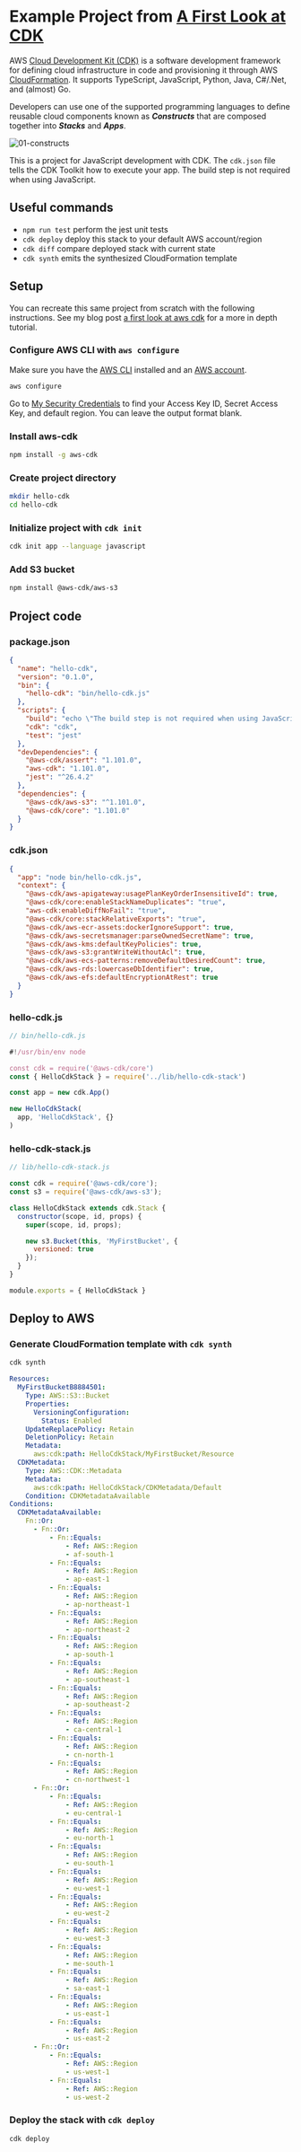 # Example Project from [A First Look at CDK](https://ajcwebdev.com/2021/04/30/a-first-look-at-aws-cdk/)

AWS [Cloud Development Kit (CDK)](https://aws.amazon.com/cdk/) is a software development framework for defining cloud infrastructure in code and provisioning it through AWS [CloudFormation](https://aws.amazon.com/cloudformation/). It supports TypeScript, JavaScript, Python, Java, C#/.Net, and (almost) Go.

Developers can use one of the supported programming languages to define reusable cloud components known as ***Constructs*** that are composed together into ***Stacks*** and ***Apps***.

![01-constructs](https://dev-to-uploads.s3.amazonaws.com/uploads/articles/n0mrliwpxev3ai1mba1n.png)

This is a project for JavaScript development with CDK. The `cdk.json` file tells the CDK Toolkit how to execute your app. The build step is not required when using JavaScript.

## Useful commands

 * `npm run test`         perform the jest unit tests
 * `cdk deploy`           deploy this stack to your default AWS account/region
 * `cdk diff`             compare deployed stack with current state
 * `cdk synth`            emits the synthesized CloudFormation template

## Setup

You can recreate this same project from scratch with the following instructions. See my blog post [a first look at aws cdk](https://dev.to/ajcwebdev/a-first-look-at-aws-cdk-2036) for a more in depth tutorial.

### Configure AWS CLI with `aws configure`

Make sure you have the [AWS CLI](https://aws.amazon.com/cli/) installed and an [AWS account](https://aws.amazon.com/).

```bash
aws configure
```

Go to [My Security Credentials](https://console.aws.amazon.com/iam/home?#/security_credentials) to find your Access Key ID, Secret Access Key, and default region. You can leave the output format blank.

### Install aws-cdk

```bash
npm install -g aws-cdk
```

### Create project directory

```bash
mkdir hello-cdk
cd hello-cdk
```

### Initialize project with `cdk init`

```bash
cdk init app --language javascript
```

### Add S3 bucket

```bash
npm install @aws-cdk/aws-s3
```

## Project code

### package.json

```json
{
  "name": "hello-cdk",
  "version": "0.1.0",
  "bin": {
    "hello-cdk": "bin/hello-cdk.js"
  },
  "scripts": {
    "build": "echo \"The build step is not required when using JavaScript!\" && exit 0",
    "cdk": "cdk",
    "test": "jest"
  },
  "devDependencies": {
    "@aws-cdk/assert": "1.101.0",
    "aws-cdk": "1.101.0",
    "jest": "^26.4.2"
  },
  "dependencies": {
    "@aws-cdk/aws-s3": "^1.101.0",
    "@aws-cdk/core": "1.101.0"
  }
}
```

### cdk.json

```json
{
  "app": "node bin/hello-cdk.js",
  "context": {
    "@aws-cdk/aws-apigateway:usagePlanKeyOrderInsensitiveId": true,
    "@aws-cdk/core:enableStackNameDuplicates": "true",
    "aws-cdk:enableDiffNoFail": "true",
    "@aws-cdk/core:stackRelativeExports": "true",
    "@aws-cdk/aws-ecr-assets:dockerIgnoreSupport": true,
    "@aws-cdk/aws-secretsmanager:parseOwnedSecretName": true,
    "@aws-cdk/aws-kms:defaultKeyPolicies": true,
    "@aws-cdk/aws-s3:grantWriteWithoutAcl": true,
    "@aws-cdk/aws-ecs-patterns:removeDefaultDesiredCount": true,
    "@aws-cdk/aws-rds:lowercaseDbIdentifier": true,
    "@aws-cdk/aws-efs:defaultEncryptionAtRest": true
  }
}
```

### hello-cdk.js

```javascript
// bin/hello-cdk.js

#!/usr/bin/env node

const cdk = require('@aws-cdk/core')
const { HelloCdkStack } = require('../lib/hello-cdk-stack')

const app = new cdk.App()

new HelloCdkStack(
  app, 'HelloCdkStack', {}
)
```

### hello-cdk-stack.js

```javascript
// lib/hello-cdk-stack.js

const cdk = require('@aws-cdk/core');
const s3 = require('@aws-cdk/aws-s3');

class HelloCdkStack extends cdk.Stack {
  constructor(scope, id, props) {
    super(scope, id, props);

    new s3.Bucket(this, 'MyFirstBucket', {
      versioned: true
    });
  }
}

module.exports = { HelloCdkStack }
```

## Deploy to AWS

### Generate CloudFormation template with `cdk synth`

```bash
cdk synth
```

```yaml
Resources:
  MyFirstBucketB8884501:
    Type: AWS::S3::Bucket
    Properties:
      VersioningConfiguration:
        Status: Enabled
    UpdateReplacePolicy: Retain
    DeletionPolicy: Retain
    Metadata:
      aws:cdk:path: HelloCdkStack/MyFirstBucket/Resource
  CDKMetadata:
    Type: AWS::CDK::Metadata
    Metadata:
      aws:cdk:path: HelloCdkStack/CDKMetadata/Default
    Condition: CDKMetadataAvailable
Conditions:
  CDKMetadataAvailable:
    Fn::Or:
      - Fn::Or:
          - Fn::Equals:
              - Ref: AWS::Region
              - af-south-1
          - Fn::Equals:
              - Ref: AWS::Region
              - ap-east-1
          - Fn::Equals:
              - Ref: AWS::Region
              - ap-northeast-1
          - Fn::Equals:
              - Ref: AWS::Region
              - ap-northeast-2
          - Fn::Equals:
              - Ref: AWS::Region
              - ap-south-1
          - Fn::Equals:
              - Ref: AWS::Region
              - ap-southeast-1
          - Fn::Equals:
              - Ref: AWS::Region
              - ap-southeast-2
          - Fn::Equals:
              - Ref: AWS::Region
              - ca-central-1
          - Fn::Equals:
              - Ref: AWS::Region
              - cn-north-1
          - Fn::Equals:
              - Ref: AWS::Region
              - cn-northwest-1
      - Fn::Or:
          - Fn::Equals:
              - Ref: AWS::Region
              - eu-central-1
          - Fn::Equals:
              - Ref: AWS::Region
              - eu-north-1
          - Fn::Equals:
              - Ref: AWS::Region
              - eu-south-1
          - Fn::Equals:
              - Ref: AWS::Region
              - eu-west-1
          - Fn::Equals:
              - Ref: AWS::Region
              - eu-west-2
          - Fn::Equals:
              - Ref: AWS::Region
              - eu-west-3
          - Fn::Equals:
              - Ref: AWS::Region
              - me-south-1
          - Fn::Equals:
              - Ref: AWS::Region
              - sa-east-1
          - Fn::Equals:
              - Ref: AWS::Region
              - us-east-1
          - Fn::Equals:
              - Ref: AWS::Region
              - us-east-2
      - Fn::Or:
          - Fn::Equals:
              - Ref: AWS::Region
              - us-west-1
          - Fn::Equals:
              - Ref: AWS::Region
              - us-west-2
```

### Deploy the stack with `cdk deploy`

```bash
cdk deploy
```
